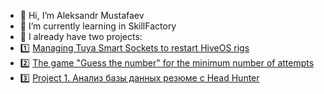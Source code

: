 - 👋 Hi, I’m Aleksandr Mustafaev
- 🌱 I’m currently learning in SkillFactory
- 🌟 I already have two projects:
- 1️⃣ [Managing Tuya Smart Sockets to restart HiveOS rigs](https://github.com/avmustafaev/Tuya-Smart-Socket-for-Hive-OS)
- 2️⃣ [The game "Guess the number" for the minimum number of attempts](https://github.com/avmustafaev/guess-number-task)
- 3️⃣ [Project 1. Анализ базы данных резюме c Head Hunter](https://github.com/avmustafaev/project1_hh_analize)


<!---
avmustafaev/avmustafaev is a ✨ special ✨ repository because its `README.md` (this file) appears on your GitHub profile.
You can click the Preview link to take a look at your changes.
--->
